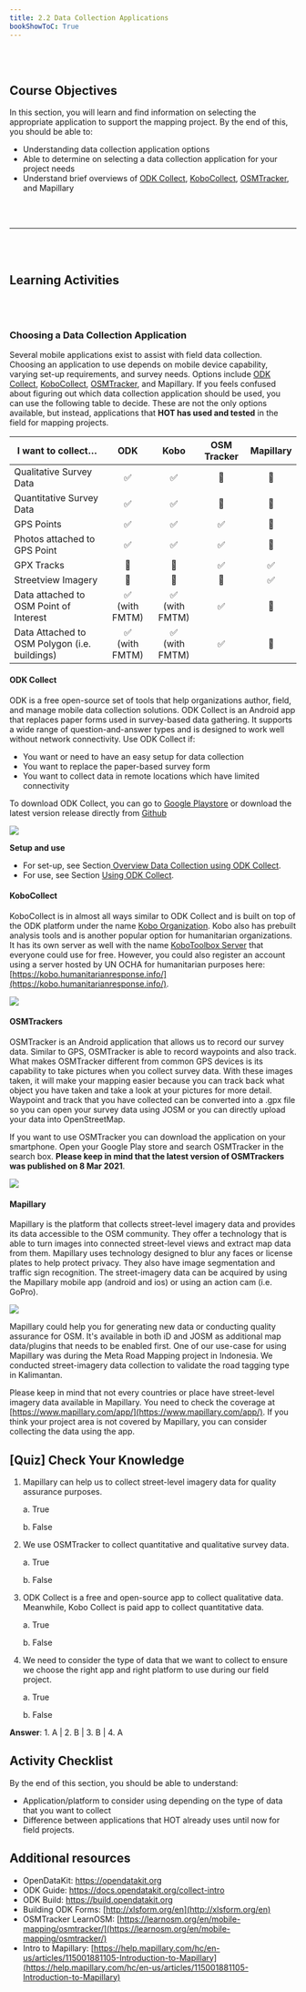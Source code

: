 ```yaml
---
title: 2.2 Data Collection Applications
bookShowToC: True
---
```


<br></br>

## Course Objectives

In this section, you will learn and find information on selecting the appropriate application to support the mapping project. By the end of this, you should be able to:
- Understanding data collection application options
- Able to determine on selecting a data collection application for your project needs
- Understand brief overviews of [ODK Collect](https://opendatakit.org/), [KoboCollect](https://www.kobotoolbox.org/), [OSMTracker](https://play.google.com/store/apps/details?id=net.osmtracker&hl=en_US), and Mapillary


<br></br>
***
<br></br>

## Learning Activities

<br></br>

### Choosing a Data Collection Application

Several mobile applications exist to assist with field data collection. Choosing an application to use depends on mobile device capability, varying set-up requirements, and survey needs. Options include [ODK Collect](https://opendatakit.org/), [KoboCollect](https://www.kobotoolbox.org/), [OSMTracker](https://play.google.com/store/apps/details?id=net.osmtracker&hl=en_US), and Mapillary. If you feels confused about figuring out which data collection application should be used, you can use the following table to decide. These are not the only options available, but instead, applications that **HOT has used and tested** in the field for mapping projects.

| I want to collect…                            |        ODK         |        Kobo        | OSM Tracker | Mapillary |
| --------------------------------------------- | :----------------: | :----------------: | :---------: | :-------: |
| Qualitative Survey Data                       |         ✅         |         ✅         |     🔴      |    🔴     |
| Quantitative Survey Data                      |         ✅         |         ✅         |     🔴      |    🔴     |
| GPS Points                                    |         ✅         |         ✅         |     ✅      |    🔴     |
| Photos attached to GPS Point                  |         ✅         |         ✅         |     ✅      |    🔴     |
| GPX Tracks                                    |         🔴         |         🔴         |     ✅      |    ✅     |
| Streetview Imagery                            |         🔴         |         🔴         |     🔴      |    ✅     |
| Data attached to OSM Point of Interest        | ✅<br/>(with FMTM) | ✅<br/>(with FMTM) |     ✅      |    🔴     |
| Data Attached to OSM Polygon (i.e. buildings) | ✅<br/>(with FMTM) | ✅<br/>(with FMTM) |     ✅      |    🔴     |


#### ODK Collect

ODK is a free open-source set of tools that help organizations author, field, and manage mobile data collection solutions. ODK Collect is an Android app that replaces paper forms used in survey-based data gathering. It supports a wide range of question-and-answer types and is designed to work well without network connectivity. Use ODK Collect if:

- You want or need to have an easy setup for data collection
- You want to replace the paper-based survey form
- You want to collect data in remote locations which have limited connectivity

To download ODK Collect, you can go to [Google Playstore](https://play.google.com/store/apps/details?id=org.odk.collect.android&hl=en_US) or download the latest version release directly from [Github](https://github.com/getodk/collect/releases)

![](/images/2_field_mapping_prep/data_collection_applications/020201_odk.png)

**Setup and use**

- For set-up, see Section[ Overview Data Collection using ODK Collect](https://docs.google.com/document/d/1BcQUE1__qNK6DD0Uq8lcvwDLR3T9HXvljOE1l-LeMlk/edit).
- For use, see Section [Using ODK Collect](https://docs.google.com/document/d/1lVMcZ6wvcht1IYvEY7j6iYOgi7idLzX0ODZjp403qJ8/edit).

#### KoboCollect

KoboCollect is in almost all ways similar to ODK Collect and is built on top of the ODK platform under the name [Kobo Organization](https://www.kobotoolbox.org/). Kobo also has prebuilt analysis tools and is another popular option for humanitarian organizations. It has its own server as well with the name [KoboToolbox Server](https://kf.kobotoolbox.org/accounts/login/) that everyone could use for free. However, you could also register an account using a server hosted by UN OCHA for humanitarian purposes here: [https://kobo.humanitarianresponse.info/](https://kobo.humanitarianresponse.info/).

![](/images/2_field_mapping_prep/data_collection_applications/020202_kobo.png)

#### OSMTrackers

OSMTracker is an Android application that allows us to record our survey data. Similar to GPS, OSMTracker is able to record waypoints and also track. What makes OSMTracker different from common GPS devices is its capability to take pictures when you collect survey data. With these images taken, it will make your mapping easier because you can track back what object you have taken and take a look at your pictures for more detail. Waypoint and track that you have collected can be converted into a .gpx file so you can open your survey data using JOSM or you can directly upload your data into OpenStreetMap.

If you want to use OSMTracker you can download the application on your smartphone. Open your Google Play store and search OSMTracker in the search box. **Please keep in mind that the latest version of OSMTrackers was published on 8 Mar 2021**.

![](/images/2_field_mapping_prep/data_collection_applications/020203_osmtracker.png)

#### Mapillary

Mapillary is the platform that collects street-level imagery data and provides its data accessible to the OSM community. They offer a technology that is able to turn images into connected street-level views and extract map data from them. Mapillary uses technology designed to blur any faces or license plates to help protect privacy. They also have image segmentation and traffic sign recognition. The street-imagery data can be acquired by using the Mapillary mobile app (android and ios) or using an action cam (i.e. GoPro).

![](/images/2_field_mapping_prep/data_collection_applications/020204_mapillary.png)

Mapillary could help you for generating new data or conducting quality assurance for OSM. It's available in both iD and JOSM as additional map data/plugins that needs to be enabled first. One of our use-case for using Mapillary was during the Meta Road Mapping project in Indonesia. We conducted street-imagery data collection to validate the road tagging type in Kalimantan.

Please keep in mind that not every countries or place have street-level imagery data available in Mapillary. You need to check the coverage at [https://www.mapillary.com/app/](https://www.mapillary.com/app/). If you think your project area is not covered by Mapillary, you can consider collecting the data using the app.

## [Quiz] Check Your Knowledge

1. Mapillary can help us to collect street-level imagery data for quality assurance purposes.

    a. True

    b. False

2. We use OSMTracker to collect quantitative and qualitative survey data.

    a. True

    b. False

3. ODK Collect is a free and open-source app to collect qualitative data. Meanwhile, Kobo Collect is paid app to collect quantitative data.

    a. True

    b. False

4. We need to consider the type of data that we want to collect to ensure we choose the right app and right platform to use during our field project.

    a. True

    b. False

**Answer**: 1. A | 2. B | 3. B | 4. A

## Activity Checklist

By the end of this section, you should be able to understand:
- Application/platform to consider using depending on the type of data that you want to collect
- Difference between applications that HOT already uses until now for field projects.

## Additional resources

- OpenDataKit: https://opendatakit.org
- ODK Guide: https://docs.opendatakit.org/collect-intro
- ODK Build: https://build.opendatakit.org
- Building ODK Forms: [http://xlsform.org/en](http://xlsform.org/en)
- OSMTracker LearnOSM: [https://learnosm.org/en/mobile-mapping/osmtracker/](https://learnosm.org/en/mobile-mapping/osmtracker/)
- Intro to Mapillary: [https://help.mapillary.com/hc/en-us/articles/115001881105-Introduction-to-Mapillary](https://help.mapillary.com/hc/en-us/articles/115001881105-Introduction-to-Mapillary)
